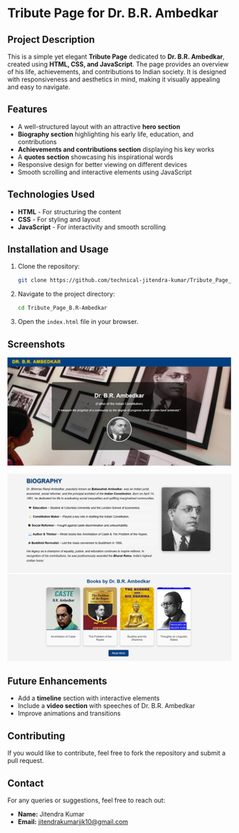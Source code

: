 # Tribute Page for Dr. B.R. Ambedkar

## Project Description
This is a simple yet elegant **Tribute Page** dedicated to **Dr. B.R. Ambedkar**, created using **HTML, CSS, and JavaScript**. The page provides an overview of his life, achievements, and contributions to Indian society. It is designed with responsiveness and aesthetics in mind, making it visually appealing and easy to navigate.

## Features
- A well-structured layout with an attractive **hero section**
- **Biography section** highlighting his early life, education, and contributions
- **Achievements and contributions section** displaying his key works
- A **quotes section** showcasing his inspirational words
- Responsive design for better viewing on different devices
- Smooth scrolling and interactive elements using JavaScript

## Technologies Used
- **HTML** - For structuring the content
- **CSS** - For styling and layout
- **JavaScript** - For interactivity and smooth scrolling

## Installation and Usage
1. Clone the repository:
   ```sh
   git clone https://github.com/technical-jitendra-kumar/Tribute_Page_B.R-Ambedkar.git
   ```
2. Navigate to the project directory:
   ```sh
   cd Tribute_Page_B.R-Ambedkar
   ```
3. Open the `index.html` file in your browser.

## Screenshots
![Homepage](./img/s1.png)

![Biography Section](./img/s2.png)
![Achievements and Contributions Section](./img/s3.png)

## Future Enhancements
- Add a **timeline** section with interactive elements
- Include a **video section** with speeches of Dr. B.R. Ambedkar
- Improve animations and transitions

## Contributing
If you would like to contribute, feel free to fork the repository and submit a pull request.

## Contact
For any queries or suggestions, feel free to reach out:
- **Name:** Jitendra Kumar
- **Email:** jitendrakumarjjk10@gmail.com

